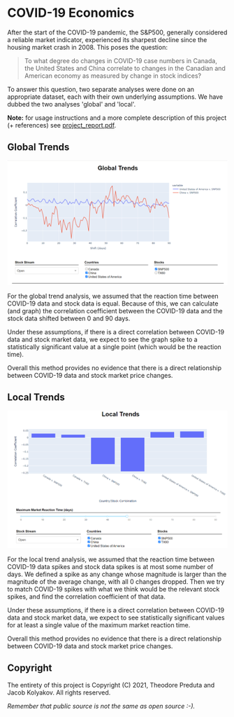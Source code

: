 # COVID-19 Economics

After the start of the COVID-19 pandemic, the S&P500, generally considered a reliable market indicator, experienced its sharpest decline since the housing market crash in 2008.
This poses the question:

> To what degree do changes in COVID-19 case numbers in Canada, the United States and China correlate to changes in the Canadian and American economy as measured by change in stock indices?

To answer this question, two separate analyses were done on an appropriate dataset, each with their own underlying assumptions.
We have dubbed the two analyses 'global' and 'local'.

**Note:** for usage instructions and a more complete description of this project (+ references) see [project_report.pdf](project_report.pdf).

## Global Trends

![](global.png)

For the global trend analysis, we assumed that the reaction time between COVID-19 data and stock data is equal.
Because of this, we can calculate (and graph) the correlation coefficient between the COVID-19 data and the stock data shifted between 0 and 90 days.

Under these assumptions, if there is a direct correlation between COVID-19 data and stock market data, we expect to see the graph spike to a statistically significant value at a single point (which would be the reaction time).

Overall this method provides no evidence that there is a direct relationship between COVID-19 data and stock market price changes.

## Local Trends

![](local.png)

For the local trend analysis, we assumed that the reaction time between COVID-19 data spikes and stock data spikes is at most some number of days.
We defined a spike as any change whose magnitude is larger than the magnitude of the average change, with all 0 changes dropped.
Then we try to match COVID-19 spikes with what we think would be the relevant stock spikes, and find the correlation coefficient of that data.

Under these assumptions, if there is a direct correlation between COVID-19 data and stock market data, we expect to see statistically significant values for at least a single value of the maximum market reaction time.

Overall this method provides no evidence that there is a direct relationship between COVID-19 data and stock market price changes.

## Copyright

The entirety of this project is Copyright (C) 2021, Theodore Preduta and Jacob Kolyakov.
All rights reserved.

*Remember that public source is not the same as open source :-).*

